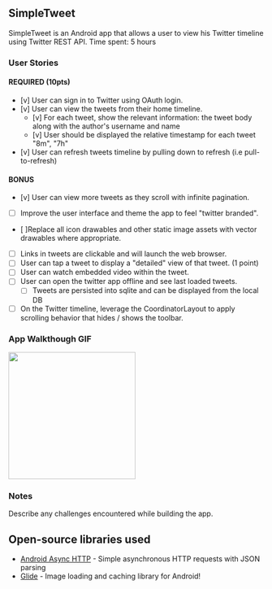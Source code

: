 ## SimpleTweet
SimpleTweet is an Android app that allows a user to view his Twitter timeline using Twitter REST API.
Time spent: 5 hours
### User Stories

#### REQUIRED (10pts)

- [v] User can sign in to Twitter using OAuth login.
- [v] User can view the tweets from their home timeline.
	- [v] For each tweet, show the relevant information: the tweet body along with the author's username and name
	- [v] User should be displayed the relative timestamp for each tweet "8m", "7h"
- [v] User can refresh tweets timeline by pulling down to refresh (i.e pull-to-refresh) 
#### BONUS

- [v] User can view more tweets as they scroll with infinite pagination.
- [ ] Improve the user interface and theme the app to feel "twitter branded".
- [ ]Replace all icon drawables and other static image assets with vector drawables where appropriate.
- [ ] Links in tweets are clickable and will launch the web browser.
- [ ] User can tap a tweet to display a "detailed" view of that tweet. (1 point)
- [ ] User can watch embedded video within the tweet.
- [ ] User can open the twitter app offline and see last loaded tweets.
	- [ ] Tweets are persisted into sqlite and can be displayed from the local DB
- [ ] On the Twitter timeline, leverage the CoordinatorLayout to apply scrolling behavior that hides / shows the toolbar.

### App Walkthough GIF

<img src="https://user-images.githubusercontent.com/80604127/134796505-effa0dd3-0dff-498d-8cc2-46eba6cbec0a.gif" width=250><br>

### Notes

Describe any challenges encountered while building the app.

## Open-source libraries used
- [Android Async HTTP](https://github.com/codepath/CPAsyncHttpClient) - Simple asynchronous HTTP requests with JSON parsing
- [Glide](https://github.com/bumptech/glide) - Image loading and caching library for Android!
